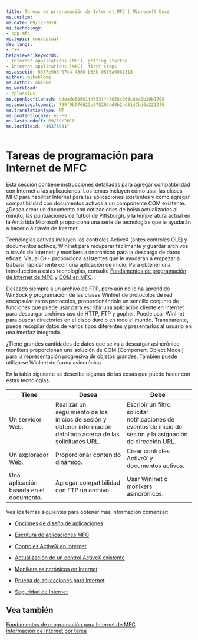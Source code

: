 ```yaml
---
title: Tareas de programación de Internet MFC | Microsoft Docs
ms.custom: ''
ms.date: 09/12/2018
ms.technology:
- cpp-mfc
ms.topic: conceptual
dev_langs:
- C++
helpviewer_keywords:
- Internet applications [MFC], getting started
- Internet applications [MFC], first steps
ms.assetid: 6377e9b8-07c4-4380-b63b-05f5a9061313
author: mikeblome
ms.author: mblome
ms.workload:
- cplusplus
ms.openlocfilehash: ddeade60601f4553ff43058c968c8ba0b29b1708
ms.sourcegitcommit: 799f9b976623a375203ad8b2ad5147bd6a2212f0
ms.translationtype: MT
ms.contentlocale: es-ES
ms.lasthandoff: 09/19/2018
ms.locfileid: "46375941"
---
```

# <a name="mfc-internet-programming-tasks"></a>Tareas de programación para Internet de MFC

Esta sección contiene instrucciones detalladas para agregar compatibilidad con Internet a las aplicaciones. Los temas incluyen cómo usar las clases MFC para habilitar Internet para las aplicaciones existentes y cómo agregar compatibilidad con documentos activos a un componente COM existente. ¿Desea crear un documento con cotizaciones de bolsa actualizados al minuto, las puntuaciones de fútbol de Pittsburgh, y la temperatura actual en la Antártida Microsoft proporciona una serie de tecnologías que le ayudarán a hacerlo a través de Internet.

Tecnologías activas incluyen los controles ActiveX (antes controles OLE) y documentos activos; WinInet para recuperar fácilmente y guardar archivos a través de Internet; y monikers asincrónicos para la descarga de datos eficaz. Visual C++ proporciona asistentes que le ayudarán a empezar a trabajar rápidamente con una aplicación de inicio. Para obtener una introducción a estas tecnologías, consulte [Fundamentos de programación de Internet de MFC](../mfc/mfc-internet-programming-basics.md) y [COM en MFC](../mfc/mfc-com.md).

Deseado siempre a un archivo de FTP, pero aún no lo ha aprendido WinSock y programación de las clases WinInet de protocolos de red encapsular estos protocolos, proporcionándole un sencillo conjunto de funciones que puede usar para escribir una aplicación cliente en Internet para descargar archivos uso de HTTP, FTP y gopher. Puede usar WinInet para buscar directorios en el disco duro o en todo el mundo. Transparente, puede recopilar datos de varios tipos diferentes y presentarlos al usuario en una interfaz integrada.

¿Tiene grandes cantidades de datos que se va a descargar asincrónico monikers proporcionan una solución de COM (Component Object Model) para la representación progresiva de objetos grandes. También puede utilizarse WinInet de forma asincrónica.

En la tabla siguiente se describe algunas de las cosas que puede hacer con estas tecnologías.

|Tiene|Desea|Debe|
|--------------|-----------------|----------------|
|Un servidor Web.|Realizar un seguimiento de los inicios de sesión y obtener información detallada acerca de las solicitudes URL.|Escribir un filtro, solicitar notificaciones de eventos de inicio de sesión y la asignación de dirección URL.|
|Un explorador Web.|Proporcionar contenido dinámico.|Crear controles ActiveX y documentos activos.|
|Una aplicación basada en el documento.|Agregar compatibilidad con FTP un archivo.|Usar WinInet o monikers asincrónicos.|

Vea los temas siguientes para obtener más información comenzar:

- [Opciones de diseño de aplicaciones](../mfc/application-design-choices.md)

- [Escritura de aplicaciones MFC](../mfc/writing-mfc-applications.md)

- [Controles ActiveX en Internet](../mfc/activex-controls-on-the-internet.md)

- [Actualización de un control ActiveX existente](../mfc/upgrading-an-existing-activex-control.md)

- [Monikers asincrónicos en Internet](../mfc/asynchronous-monikers-on-the-internet.md)

- [Prueba de aplicaciones para Internet](../mfc/testing-internet-applications.md)

- [Seguridad de Internet](../mfc/internet-security-cpp.md)

## <a name="see-also"></a>Vea también

[Fundamentos de programación para Internet de MFC](../mfc/mfc-internet-programming-basics.md)<br/>
[Información de Internet por tarea](../mfc/internet-information-by-task.md)

